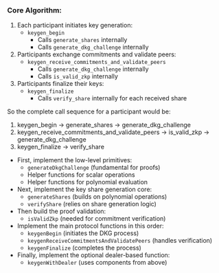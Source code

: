 
### Core Algorithm:

1. Each participant initiates key generation:
    - `keygen_begin`
        - Calls `generate_shares` internally
        - Calls `generate_dkg_challenge` internally
2. Participants exchange commitments and validate peers:
    - `keygen_receive_commitments_and_validate_peers`
        - Calls `generate_dkg_challenge` internally
        - Calls `is_valid_zkp` internally
3. Participants finalize their keys:
    - `keygen_finalize`
        - Calls `verify_share` internally for each received share

So the complete call sequence for a participant would be:

1. keygen_begin → generate_shares → generate_dkg_challenge
2. keygen_receive_commitments_and_validate_peers → is_valid_zkp → generate_dkg_challenge
3. keygen_finalize → verify_share

- First, implement the low-level primitives:
    - `generateDkgChallenge` (fundamental for proofs)
    - Helper functions for scalar operations
    - Helper functions for polynomial evaluation
- Next, implement the key share generation core:
    - `generateShares` (builds on polynomial operations)
    - `verifyShare` (relies on share generation logic)
- Then build the proof validation:
    - `isValidZkp` (needed for commitment verification)
- Implement the main protocol functions in this order:
    - `keygenBegin` (initiates the DKG process)
    - `keygenReceiveCommitmentsAndValidatePeers` (handles verification)
    - `keygenFinalize` (completes the process)
- Finally, implement the optional dealer-based function:
    - `keygenWithDealer` (uses components from above)